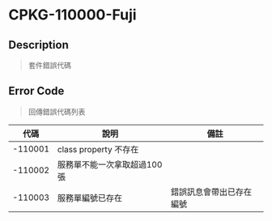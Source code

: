 # CPKG-110000-Fuji

## Description

> 套件錯誤代碼

## Error Code

> 回傳錯誤代碼列表

| 代碼    | 說明                                  | 備註                   |
|--------|---------------------------------------|------------------------|
| -110001 | class property 不存在                  |                        |
| -110002 | 服務單不能一次拿取超過100張              |                        |
| -110003 | 服務單編號已存在              | 錯誤訊息會帶出已存在編號                       |
